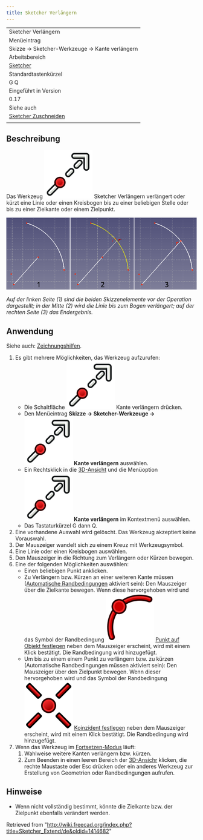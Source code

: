 ```yaml
---
title: Sketcher Verlängern
---
```


|                                                                      |
| -------------------------------------------------------------------- |
| Sketcher Verlängern                                                  |
| Menüeintrag                                                          |
| Skizze → Sketcher-Werkzeuge → Kante verlängern                       |
| Arbeitsbereich                                                       |
| [Sketcher](/Sketcher_Workbench/de "Sketcher Workbench/de")           |
| Standardtastenkürzel                                                 |
| G Q                                                                  |
| Eingeführt in Version                                                |
| 0.17                                                                 |
| Siehe auch                                                           |
| [Sketcher Zuschneiden](/Sketcher_Trimming/de "Sketcher Trimming/de") |
|                                                                      |

## Beschreibung

Das Werkzeug ![](/src/assets/images/Sketcher_Extend.svg) Sketcher Verlängern verlängert oder kürzt eine Linie oder einen Kreisbogen bis zu einer beliebigen Stelle oder bis zu einer Zielkante oder einem Zielpunkt.

![](/src/assets/images/Sketcher_Extend_example_01.png)

_Auf der linken Seite (1) sind die beiden Skizzenelemente vor der Operation dargestellt; in der Mitte (2) wird die Linie bis zum Bogen verlängert; auf der rechten Seite (3) das Endergebnis._

## Anwendung

Siehe auch: [Zeichnungshilfen](/Sketcher_Workbench/de#Zeichnungshilfen "Sketcher Workbench/de").

1. Es gibt mehrere Möglichkeiten, das Werkzeug aufzurufen:
   - Die Schaltfläche ![](/src/assets/images/Sketcher_Extend.svg) Kante verlängern drücken.
   - Den Menüeintrag **Skizze → Sketcher-Werkzeuge → ![](/src/assets/images/Sketcher_Extend.svg) Kante verlängern** auswählen.
   - Ein Rechtsklick in die [3D-Ansicht](/3D_view/de "3D view/de") und die Menüoption **![](/src/assets/images/Sketcher_Extend.svg) Kante verlängern** im Kontextmenü auswählen.
   - Das Tastaturkürzel G dann Q.
2. Eine vorhandene Auswahl wird gelöscht. Das Werkzeug akzeptiert keine Vorauswahl.
3. Der Mauszeiger wandelt sich zu einem Kreuz mit Werkzeugsymbol.
4. Eine Linie oder einen Kreisbogen auswählen.
5. Den Mauszeiger in die Richtung zum Verlängern oder Kürzen bewegen.
6. Eine der folgenden Möglichkeiten auswählen:
   - Einen beliebigen Punkt anklicken.
   - Zu Verlängern bzw. Kürzen an einer weiteren Kante müssen ([Automatische Randbedingungen](/Sketcher_Workbench/de#Automatische_Randbedingungen "Sketcher Workbench/de") aktiviert sein): Den Mauszeiger über die Zielkante bewegen. Wenn diese hervorgehoben wird und das Symbol der Randbedingung ![](/src/assets/images/Sketcher_ConstrainPointOnObject.svg) [Punkt auf Objekt festlegen](/Sketcher_ConstrainPointOnObject/de "Sketcher ConstrainPointOnObject/de") neben dem Mauszeiger erscheint, wird mit einem Klick bestätigt. Die Randbedingung wird hinzugefügt.
   - Um bis zu einem einem Punkt zu verlängern bzw. zu kürzen (Automatische Randbedingungen müssen aktiviert sein): Den Mauszeiger über den Zielpunkt bewegen. Wenn dieser hervorgehoben wird und das Symbol der Randbedingung ![](/src/assets/images/Sketcher_ConstrainCoincident.svg) [Koinzident festlegen](/Sketcher_ConstrainCoincident/de "Sketcher ConstrainCoincident/de") neben dem Mauszeiger erscheint, wird mit einem Klick bestätigt. Die Randbedingung wird hinzugefügt.
7. Wenn das Werkzeug im [Fortsetzen-Modus](/Sketcher_Workbench/de#Fortsetzen-Modi "Sketcher Workbench/de") läuft:
   1. Wahlweise weitere Kanten verlängern bzw. kürzen.
   2. Zum Beenden in einen leeren Bereich der [3D-Ansichr](/3D_view/de "3D view/de") klicken, die rechte Maustaste oder Esc drücken oder ein anderes Werkzeug zur Erstellung von Geometrien oder Randbedingungen aufrufen.

## Hinweise

- Wenn nicht vollständig bestimmt, könnte die Zielkante bzw. der Zielpunkt ebenfalls verändert werden.

Retrieved from "<http://wiki.freecad.org/index.php?title=Sketcher_Extend/de&oldid=1414682>"
